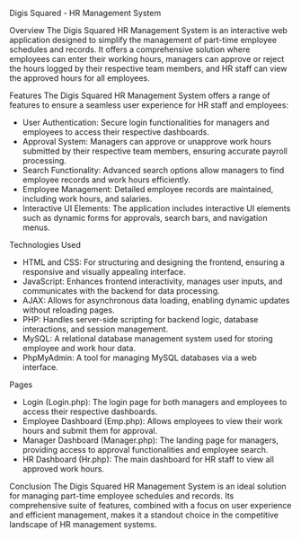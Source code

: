 Digis Squared - HR Management System

Overview
The Digis Squared HR Management System is an interactive web application designed to simplify the management of part-time employee schedules and records. It offers a comprehensive solution where employees can enter their working hours, managers can approve or reject the hours logged by their respective team members, and HR staff can view the approved hours for all employees.

Features
The Digis Squared HR Management System offers a range of features to ensure a seamless user experience for HR staff and employees:
- User Authentication: Secure login functionalities for managers and employees to access their respective dashboards.
- Approval System: Managers can approve or unapprove work hours submitted by their respective team members, ensuring accurate payroll processing.
- Search Functionality: Advanced search options allow managers to find employee records and work hours efficiently.
- Employee Management: Detailed employee records are maintained, including work hours, and salaries.
- Interactive UI Elements: The application includes interactive UI elements such as dynamic forms for approvals, search bars, and navigation menus.

Technologies Used
- HTML and CSS: For structuring and designing the frontend, ensuring a responsive and visually appealing interface.
- JavaScript: Enhances frontend interactivity, manages user inputs, and communicates with the backend for data processing.
- AJAX: Allows for asynchronous data loading, enabling dynamic updates without reloading pages.
- PHP: Handles server-side scripting for backend logic, database interactions, and session management.
- MySQL: A relational database management system used for storing employee and work hour data.
- PhpMyAdmin: A tool for managing MySQL databases via a web interface.

Pages
- Login (Login.php): The login page for both managers and employees to access their respective dashboards.
- Employee Dashboard (Emp.php): Allows employees to view their work hours and submit them for approval.
- Manager Dashboard (Manager.php): The landing page for managers, providing access to approval functionalities and employee search.
- HR Dashboard (Hr.php): The main dashboard for HR staff to view all approved work hours.

Conclusion
The Digis Squared HR Management System is an ideal solution for managing part-time employee schedules and records. Its comprehensive suite of features, combined with a focus on user experience and efficient management, makes it a standout choice in the competitive landscape of HR management systems.